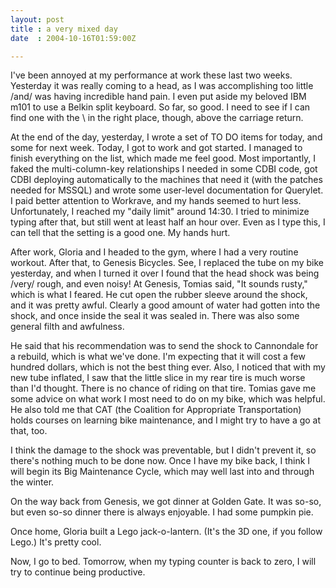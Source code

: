 ```yaml
---
layout: post
title : a very mixed day
date  : 2004-10-16T01:59:00Z

---
```

I've been annoyed at my performance at work these last two weeks.  Yesterday it was really coming to a head, as I was accomplishing too little /and/ was having incredible hand pain.  I even put aside my beloved IBM m101 to use a Belkin split keyboard.  So far, so good.  I need to see if I can find one with the \ in the right place, though, above the carriage return.

At the end of the day, yesterday, I wrote a set of TO DO items for today, and some for next week.  Today, I got to work and got started.  I managed to finish everything on the list, which made me feel good.  Most importantly, I faked the multi-column-key relationships I needed in some CDBI code, got CDBI deploying automatically to the machines that need it (with the patches needed for MSSQL) and wrote some user-level documentation for Querylet.  I paid better attention to Workrave, and my hands seemed to hurt less.  Unfortunately, I reached my "daily limit" around 14:30.  I tried to minimize typing after that, but still went at least half an hour over.  Even as I type this, I can tell that the setting is a good one.  My hands hurt.

After work, Gloria and I headed to the gym, where I had a very routine workout. After that, to Genesis Bicycles.  See, I replaced the tube on my bike yesterday, and when I turned it over I found that the head shock was being /very/ rough, and even noisy!  At Genesis, Tomias said, "It sounds rusty," which is what I feared.  He cut open the rubber sleeve around the shock, and it was pretty awful.  Clearly a good amount of water had gotten into the shock, and once inside the seal it was sealed in.  There was also some general filth and awfulness.

He said that his recommendation was to send the shock to Cannondale for a rebuild, which is what we've done.  I'm expecting that it will cost a few hundred dollars, which is not the best thing ever.  Also, I noticed that with my new tube inflated, I saw that the little slice in my rear tire is much worse than I'd thought.  There is no chance of riding on that tire.  Tomias gave me some advice on what work I most need to do on my bike, which was helpful.  He also told me that CAT (the Coalition for Appropriate Transportation) holds courses on learning bike maintenance, and I might try to have a go at that, too.

I think the damage to the shock was preventable, but I didn't prevent it, so there's nothing much to be done now.  Once I have my bike back, I think I will begin its Big Maintenance Cycle, which may well last into and through the winter.

On the way back from Genesis, we got dinner at Golden Gate.  It was so-so, but even so-so dinner there is always enjoyable.  I had some pumpkin pie.

Once home, Gloria built a Lego jack-o-lantern.  (It's the 3D one, if you follow Lego.)  It's pretty cool.

Now, I go to bed.  Tomorrow, when my typing counter is back to zero, I will try to continue being productive.

